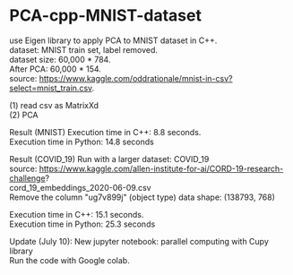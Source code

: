 # PCA-cpp-MNIST-dataset

use Eigen library to apply PCA to MNIST dataset in C++.  
dataset: MNIST train set, label removed.  
dataset size: 60,000 * 784.  
After PCA: 60,000 * 154.  
source: https://www.kaggle.com/oddrationale/mnist-in-csv?select=mnist_train.csv. 

(1) read csv as MatrixXd  
(2) PCA   

Result (MNIST)
Execution time in C++: 8.8 seconds.  
Execution time in Python: 14.8 seconds 

Result (COVID_19)
Run with a larger dataset: COVID_19  
source: https://www.kaggle.com/allen-institute-for-ai/CORD-19-research-challenge?   
cord_19_embeddings_2020-06-09.csv   
Remove the column "ug7v899j" (object type)
data shape: (138793, 768)  

Execution time in C++: 15.1 seconds.  
Execution time in Python: 25.3 seconds 

Update (July 10):
New jupyter notebook: parallel computing with Cupy library  
Run the code with Google colab.
